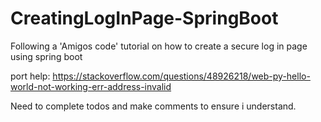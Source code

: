 # CreatingLogInPage-SpringBoot
Following a 'Amigos code' tutorial on how to create a secure log in page using spring boot

port help:
https://stackoverflow.com/questions/48926218/web-py-hello-world-not-working-err-address-invalid

Need to complete todos and make comments to ensure i understand.
